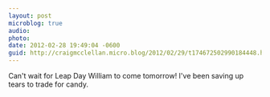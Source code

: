 ```yaml
---
layout: post
microblog: true
audio: 
photo: 
date: 2012-02-28 19:49:04 -0600
guid: http://craigmcclellan.micro.blog/2012/02/29/t174672502990184448.html
---
```

Can't wait for Leap Day William to come tomorrow! I've been saving up tears to trade for candy.
